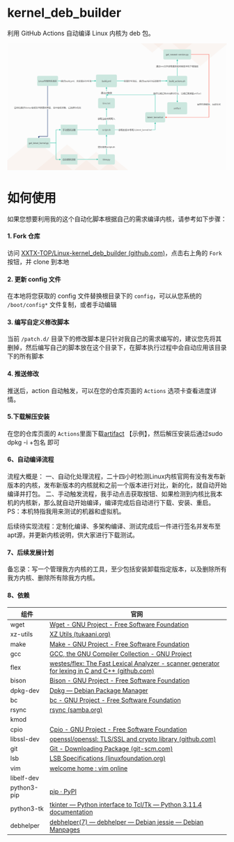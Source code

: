 # kernel_deb_builder

利用 GitHub Actions 自动编译 Linux 内核为 deb 包。

![1689432126348](image/README/1689432126348.png)

# 如何使用

如果您想要利用我的这个自动化脚本根据自己的需求编译内核，请参考如下步骤：

#### 1. Fork 仓库

访问 [XXTX-TOP/Linux-kernel_deb_builder (github.com)](https://github.com/XXTX-TOP/Linux-kernel_deb_builder)，点击右上角的 `Fork` 按钮，并 clone 到本地

#### 2. 更新 config 文件

在本地将您获取的 config 文件替换根目录下的 `config`，可以从您系统的 `/boot/config*` 文件复制，或者手动编辑

#### 3. 编写自定义修改脚本

当前 `/patch.d/` 目录下的修改脚本是只针对我自己的需求编写的，建议您先将其删掉，然后编写自己的脚本放在这个目录下，在脚本执行过程中会自动应用该目录下的所有脚本

#### 4. 推送修改

推送后，action 自动触发，可以在您的仓库页面的 `Actions` 选项卡查看进度详情。

#### 5.下载解压安装

在您的仓库页面的 `Actions`里面下载[artifact](https://github.com/XXTX-TOP/Linux-kernel_deb_builder/suites/13914141709/artifacts/774503646) 【示例】，然后解压安装后通过sudo dpkg -i +包名 即可

#### 6、自动编译流程

流程大概是：
一、自动化处理流程，二十四小时检测Linux内核官网有没有发布新版本的内核，发布新版本的内核就和之前一个版本进行对比，新的化，就自动开始编译并打包。
二、手动触发流程，我手动点击获取按钮、如果检测到内核比我本机的内核新，那么就自动开始编译，编译完成后自动进行下载、安装、重启。PS：本机特指我用来测试的机器和虚拟机。

后续待实现流程：定制化编译、多架构编译、测试完成后一件进行签名并发布至apt源，并更新内核说明，供大家进行下载测试。

#### 7、后续发展计划

备忘录：写一个管理我方内核的工具，至少包括安装卸载指定版本，以及删除所有我方内核、删除所有除我方内核。

#### 8、依赖

| 组件        | 官网                                                                                                                           |
| ----------- | ------------------------------------------------------------------------------------------------------------------------------ |
| wget        | [Wget - GNU Project - Free Software Foundation](https://www.gnu.org/software/wget/)                                               |
| xz-utils    | [XZ Utils (tukaani.org)](https://tukaani.org/xz/)                                                                                 |
| make        | [Make - GNU Project - Free Software Foundation](https://www.gnu.org/software/make/)                                               |
| gcc         | [GCC, the GNU Compiler Collection - GNU Project](https://gcc.gnu.org/)                                                            |
| flex        | [westes/flex: The Fast Lexical Analyzer - scanner generator for lexing in C and C++ (github.com)](https://github.com/westes/flex) |
| bison       | [Bison - GNU Project - Free Software Foundation](https://www.gnu.org/software/bison/)                                             |
| dpkg-dev    | [Dpkg — Debian Package Manager](https://www.dpkg.org/)                                                                           |
| bc          | [bc - GNU Project - Free Software Foundation](https://www.gnu.org/software/bc/)                                                   |
| rsync       | [rsync (samba.org)](https://rsync.samba.org/)                                                                                     |
| kmod        |                                                                                                                                |
| cpio        | [Cpio - GNU Project - Free Software Foundation](https://www.gnu.org/software/cpio/)                                               |
| libssl-dev  | [openssl/openssl: TLS/SSL and crypto library (github.com)](https://github.com/openssl/openssl)                                    |
| git         | [Git - Downloading Package (git-scm.com)](https://git-scm.com/download/win)                                                       |
| lsb         | [LSB Specifications (linuxfoundation.org)](https://refspecs.linuxfoundation.org/lsb.shtml)                                        |
| vim         | [welcome home : vim online](https://www.vim.org/)                                                                                 |
| libelf-dev  |                                                                                                                                |
| python3-pip | [pip · PyPI](https://pypi.org/project/pip/)                                                                                      |
| python3-tk  | [tkinter — Python interface to Tcl/Tk — Python 3.11.4 documentation](https://docs.python.org/3/library/tkinter.html)            |
| debhelper   | [debhelper(7) — debhelper — Debian jessie — Debian Manpages](https://manpages.debian.org/jessie/debhelper/debhelper.7.en.html) |
